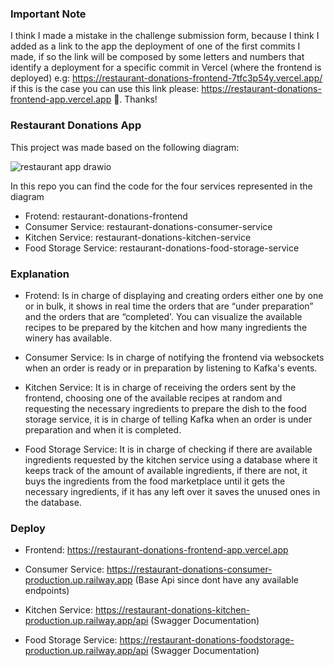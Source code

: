 ### Important Note

I think I made a mistake in the challenge submission form, because I think I added as a link to the app the deployment of one of the first commits I made, if so the link will be composed by some letters and numbers that identify a deployment for a specific commit in Vercel (where the frontend is deployed) e.g: https://restaurant-donations-frontend-7tfc3p54y.vercel.app/ if this is the case you can use this link please: https://restaurant-donations-frontend-app.vercel.app 🥹. Thanks!

### Restaurant Donations App

This project was made based on the following diagram:

![restaurant app drawio](https://github.com/user-attachments/assets/73db8bcd-e3d9-4aef-bebc-04b2ed7b8240)

In this repo you can find the code for the four services represented in the diagram

- Frotend: restaurant-donations-frontend
- Consumer Service: restaurant-donations-consumer-service
- Kitchen Service: restaurant-donations-kitchen-service
- Food Storage Service: restaurant-donations-food-storage-service

### Explanation

- Frotend: Is in charge of displaying and creating orders either one by one or in bulk, it shows in real time the orders that are “under preparation” and the orders that are “completed'. You can visualize the available recipes to be prepared by the kitchen and how many ingredients the winery has available.

- Consumer Service: Is in charge of notifying the frontend via websockets when an order is ready or in preparation by listening to Kafka's events.

- Kitchen Service: It is in charge of receiving the orders sent by the frontend, choosing one of the available recipes at random and requesting the necessary ingredients to prepare the dish to the food storage service, it is in charge of telling Kafka when an order is under preparation and when it is completed.

- Food Storage Service: It is in charge of checking if there are available ingredients requested by the kitchen service using a database where it keeps track of the amount of available ingredients, if there are not, it buys the ingredients from the food marketplace until it gets the necessary ingredients, if it has any left over it saves the unused ones in the database.

### Deploy

- Frontend: https://restaurant-donations-frontend-app.vercel.app

- Consumer Service: https://restaurant-donations-consumer-production.up.railway.app (Base Api since dont have any available endpoints)

- Kitchen Service: https://restaurant-donations-kitchen-production.up.railway.app/api (Swagger Documentation)

- Food Storage Service: https://restaurant-donations-foodstorage-production.up.railway.app/api (Swagger Documentation)
